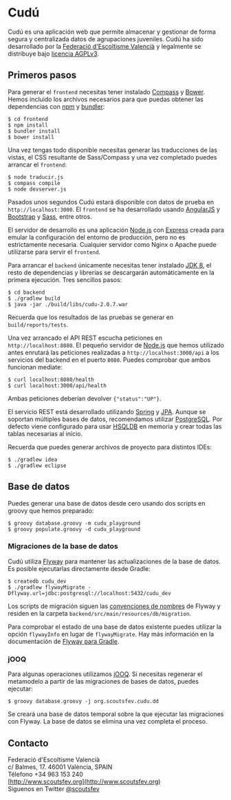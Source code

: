 # Cudú

Cudú es una aplicación web que permite almacenar y gestionar de forma segura y centralizada datos de agrupaciones juveniles. Cudú ha sido desarrollado por la [Federació d'Escoltisme Valencià](http://www.scoutsfev.org) y legalmente se distribuye bajo [licencia AGPLv3](http://www.gnu.org/licenses/agpl-3.0.html).

## Primeros pasos

Para generar el `frontend` necesitas tener instalado [Compass](http://compass-style.org/) y [Bower](http://bower.io/). Hemos incluido los archivos necesarios para que puedas obtener las dependencias con [npm](https://www.npmjs.org) y [bundler](http://bundler.io):

	$ cd frontend
	$ npm install
	$ bundler install
	$ bower install

Una vez tengas todo disponible necesitas generar las traducciones de las vistas, el CSS resultante de Sass/Compass y una vez completado puedes arrancar el `frontend`:

	$ node traducir.js
	$ compass compile
	$ node devserver.js

Pasados unos segundos Cudú estará disponible con datos de prueba en `http://localhost:3000`. El `frontend` se ha desarrollado usando [AngularJS](https://angularjs.org) y [Bootstrap](http://getbootstrap.com) y [Sass](http://sass-lang.com/), entre otros. 

El servidor de desarrollo es una aplicación [Node.js](http://nodejs.org/) con [Express](http://expressjs.com/) creada para emular la configuración del entorno de producción, pero no es estrictamente necesaria. Cualquier servidor como Nginx o Apache puede utilizarse para servir el `frontend`.

Para arrancar el `backend` únicamente necesitas tener instalado [JDK 8](http://www.oracle.com/technetwork/java/javase/downloads/jdk8-downloads-2133151.html), el resto de dependencias y librerías se descargarán automáticamente en la primera ejecución. Tres sencillos pasos:

	$ cd backend
	$ ./gradlew build
	$ java -jar ./build/libs/cudu-2.0.7.war

Recuerda que los resultados de las pruebas se generar en `build/reports/tests`.

Una vez arrancado el API REST escucha peticiones en `http://localhost:8080`. El pequeño servidor de [Node.js](http://nodejs.org/) que hemos utilizado antes enrutará las peticiones realizadas a `http://localhost:3000/api` a los servicios del backend en el puerto `8080`. Puedes comprobar que ambos funcionan mediate:

	$ curl localhost:8080/health		
	$ curl localhost:3000/api/health
	
Ambas peticiones deberían devolver `{"status":"UP"}`.

El servicio REST está desarrollado utilizando [Spring](http://projects.spring.io/spring-framework) y [JPA](http://projects.spring.io/spring-data-jpa). Aunque se soportan múltiples bases de datos, recomendamos utilizar [PostgreSQL](http://www.postgresql.org). Por defecto viene configurado para usar [HSQLDB](http://hsqldb.org) en memoria y crear todas las tablas necesarias al inicio.

Recuerda que puedes generar archivos de proyecto para distintos IDEs:

	$ ./gradlew idea
	$ ./gradlew eclipse

## Base de datos

Puedes generar una base de datos desde cero usando dos scripts en groovy que hemos preparado:

	$ groovy database.groovy -m cudu_playground
	$ groovy populate.groovy -d cudu_playground

### Migraciones de la base de datos

Cudú utiliza [Flyway](http://flywaydb.org/) para mantener las actualizaciones de la base de datos. Es posible ejecutarlas directamente desde Gradle:

	$ createdb cudu_dev
	$ ./gradlew flywayMigrate -Dflyway.url=jdbc:postgresql://localhost:5432/cudu_dev
	
Los scripts de migración siguen las [convenciones de nombres](http://flywaydb.org/documentation/migration/sql.html) de Flyway y residen en la carpeta `backend/src/main/resources/db/migration`.

Para comprobar el estado de una base de datos existente puedes utilizar la opción `flywayInfo` en lugar de `flywayMigrate`. Hay más información en la documentación de [Flyway para Gradle](http://flywaydb.org/documentation/gradle/).

### jOOQ

Para algunas operaciones utilizamos [jOOQ](http://www.jooq.org/). Si necesitas regenerar el metamodelo a partir de las migraciones de bases de datos, puedes ejecutar:

	$ groovy database.groovy -j org.scoutsfev.cudu.dd

Se creará una base de datos temporal sobre la que ejecutar las migraciones con Flyway. La base de datos se elimina una vez completa el proceso.

## Contacto

Federació d'Escoltisme Valencià  
c/ Balmes, 17. 46001 València, SPAIN  
Télefono +34 963 153 240  
[http://www.scoutsfev.org](http://www.scoutsfev.org)  
Siguenos en Twitter [@scoutsfev](https://twitter.com/scoutsfev)
